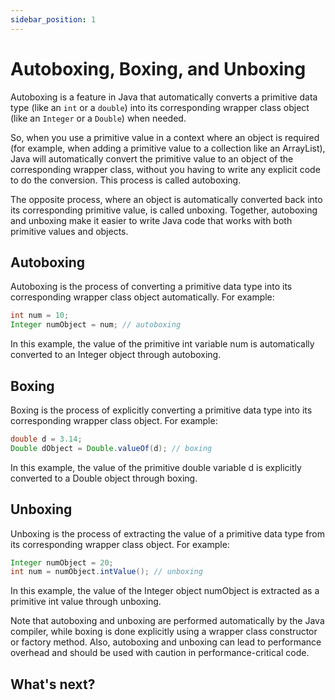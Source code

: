 ```yaml
---
sidebar_position: 1
---
```


# Autoboxing, Boxing, and Unboxing

Autoboxing is a feature in Java that automatically converts a primitive data type (like an `int` or a `double`) into its corresponding wrapper class object (like an `Integer` or a `Double`) when needed.

So, when you use a primitive value in a context where an object is required (for example, when adding a primitive value to a collection like an ArrayList), Java will automatically convert the primitive value to an object of the corresponding wrapper class, without you having to write any explicit code to do the conversion. This process is called autoboxing.

The opposite process, where an object is automatically converted back into its corresponding primitive value, is called unboxing. Together, autoboxing and unboxing make it easier to write Java code that works with both primitive values and objects.

## Autoboxing

Autoboxing is the process of converting a primitive data type into its corresponding wrapper class object automatically. For example:

```java
int num = 10;
Integer numObject = num; // autoboxing
```

In this example, the value of the primitive int variable num is automatically converted to an Integer object through autoboxing.

## Boxing

Boxing is the process of explicitly converting a primitive data type into its corresponding wrapper class object. For example:

```java
double d = 3.14;
Double dObject = Double.valueOf(d); // boxing
```

In this example, the value of the primitive double variable d is explicitly converted to a Double object through boxing.

## Unboxing

Unboxing is the process of extracting the value of a primitive data type from its corresponding wrapper class object. For example:

```java
Integer numObject = 20;
int num = numObject.intValue(); // unboxing
```

In this example, the value of the Integer object numObject is extracted as a primitive int value through unboxing.

Note that autoboxing and unboxing are performed automatically by the Java compiler, while boxing is done explicitly using a wrapper class constructor or factory method. Also, autoboxing and unboxing can lead to performance overhead and should be used with caution in performance-critical code.

## What's next?
